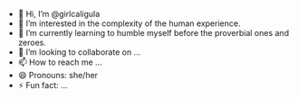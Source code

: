 - 👋 Hi, I’m @girlcaligula
- 👀 I’m interested in the complexity of the human experience.
- 🌱 I’m currently learning to humble myself before the proverbial ones and zeroes. 
- 💞️ I’m looking to collaborate on ...
- 📫 How to reach me ...
- 😄 Pronouns: she/her
- ⚡ Fun fact: ...

<!---
girlcaligula/girlcaligula is a ✨ special ✨ repository because its `README.md` (this file) appears on your GitHub profile.
You can click the Preview link to take a look at your changes.
--->
